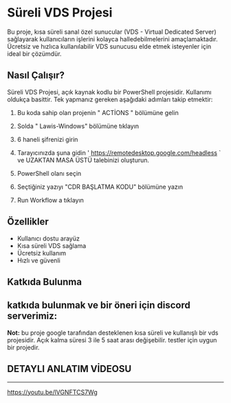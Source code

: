 # Süreli VDS Projesi

Bu proje, kısa süreli sanal özel sunucular (VDS - Virtual Dedicated Server) sağlayarak kullanıcıların işlerini kolayca halledebilmelerini amaçlamaktadır. Ücretsiz ve hızlıca kullanılabilir VDS sunucusu elde etmek isteyenler için ideal bir çözümdür.


## Nasıl Çalışır?

Süreli VDS Projesi, açık kaynak kodlu bir PowerShell projesidir. Kullanımı oldukça basittir. Tek yapmanız gereken aşağıdaki adımları takip etmektir:

1. Bu koda sahip olan projenin " ACTİONS " bölümüne gelin


2. Solda " Lawis-Windows" bölümüne tıklayın


3. 6 haneli şifrenizi girin


4. Tarayıcınızda şuna gidin ' https://remotedesktop.google.com/headless ` ve UZAKTAN MASA ÜSTÜ talebinizi oluşturun.

5. PowerShell olanı seçin

6. Seçtiğiniz yazıyı "CDR BAŞLATMA KODU" bölümüne yazın

7. Run Workflow a tıklayın 

## Özellikler

- Kullanıcı dostu arayüz
- Kısa süreli VDS sağlama
- Ücretsiz kullanım
- Hızlı ve güvenli

## Katkıda Bulunma

katkıda bulunmak ve bir öneri için discord serverimiz: 
---

**Not:** bu proje google tarafından desteklenen kısa süreli ve kullanışlı bir vds projesidir. Açık kalma süresi 3 ile 5 saat arası değişebilir. testler için uygun bir projedir.

## DETAYLI ANLATIM VİDEOSU 
----
https://youtu.be/lVGNFTCS7Wg
